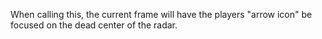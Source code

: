 When calling this, the current frame will have the players "arrow icon" be focused on the dead center of the radar.